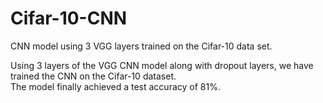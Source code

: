 # Cifar-10-CNN
CNN model using 3 VGG layers trained on the Cifar-10 data set.

Using 3 layers of the VGG CNN model along with dropout layers, we have trained the CNN on the Cifar-10 dataset.<br>
The model finally achieved a test accuracy of 81%.
